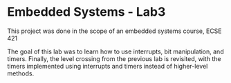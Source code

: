 # Embedded Systems - Lab3

This project was done in the scope of an embedded systems course, ECSE 421

The goal of this lab was to learn how to use interrupts, bit manipulation, and timers.
Finally, the level crossing from the previous lab is revisited, with the timers implemented using interrupts and timers instead of higher-level methods.
